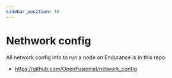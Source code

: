 ```yaml
---
sidebar_position: 10
---
```


# Nethwork config

All network config info to run a node on Endurance is in this repo:

- https://github.com/OpenFusionist/network_config

